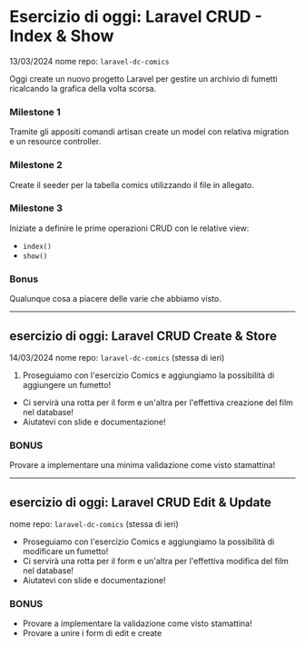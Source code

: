 # Esercizio di oggi: **Laravel CRUD - Index & Show**

13/03/2024
nome repo: `laravel-dc-comics`

Oggi create un nuovo progetto Laravel per gestire un archivio di fumetti ricalcando la grafica della volta scorsa.

### Milestone 1

Tramite gli appositi comandi artisan create un model con relativa migration e un resource controller.

### Milestone 2

Create il seeder per la tabella comics utilizzando il file in allegato.

### Milestone 3

Iniziate a definire le prime operazioni CRUD con le relative view:

- `index()`
- `show()`

### Bonus

Qualunque cosa a piacere delle varie che abbiamo visto.

---

## esercizio di oggi: **Laravel CRUD Create & Store**

14/03/2024
nome repo: `laravel-dc-comics`  (stessa di ieri)

1. Proseguiamo con l'esercizio Comics e aggiungiamo la possibilità di aggiungere un fumetto!

- Ci servirà una rotta per il form e un'altra per l'effettiva creazione del film nel database!
- Aiutatevi con slide e documentazione!

### BONUS

Provare a implementare una minima validazione come visto stamattina!

---

## esercizio di oggi: **Laravel CRUD Edit & Update**

nome repo: `laravel-dc-comics` (stessa di ieri)

- Proseguiamo con l'esercizio Comics e aggiungiamo la possibilità di modificare un fumetto!
- Ci servirà una rotta per il form e un'altra per l'effettiva modifica del film nel database!
- Aiutatevi con slide e documentazione!

### BONUS

- Provare a implementare la validazione come visto stamattina!
- Provare a unire i form di edit e create

